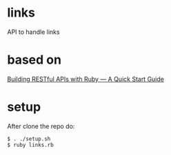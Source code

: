 # links
API to handle links 

# based on
[Building RESTful APIs with Ruby — A Quick Start Guide](https://medium.com/@AlexanderObregon/building-restful-apis-with-ruby-d5ac54be12e4)

# setup
After clone the repo do: 
```
$ . ./setup.sh
$ ruby links.rb
```

